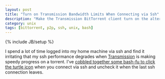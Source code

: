 ```yaml
---
layout: post
title: "Turn on Transmission Bandwidth Limits When Connecting via Ssh"
description: "Make the Transmission BitTorrent client turn on the alternate bandwidth limits (turtle mode) when you login over ssh and turn back on when you log out of the last ssh connection."
category: unix
tags: [bittorrent, p2p, ssh, unix, bash]
---
```

{% include JB/setup %}

I spend a lot of time logged into my home machine via ssh and find it irritating that my ssh performance degrades when [Transmission](http://www.transmissionbt.com/) is making speedy progress on a torrent. I've [cobbled together some bash-fu to click the turtle icon](https://gist.github.com/WIZARDISHUNGRY/5613184) when you connect via ssh and uncheck it when the last ssh connection leaves.

<script src="https://gist.github.com/WIZARDISHUNGRY/5613184.js"> </script>
